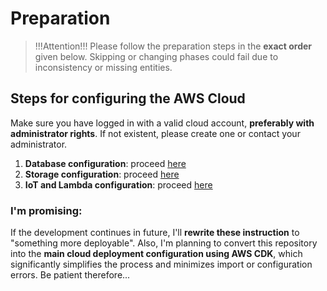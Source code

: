 # Preparation

> !!!Attention!!!
> Please follow the preparation steps in the **exact order** given below.
> Skipping or changing phases could fail due to inconsistency or missing entities.

## Steps for configuring the AWS Cloud

Make sure you have logged in with a valid cloud account, **preferably with administrator rights**. If not existent, please create one or contact your administrator.

1. **Database configuration**: proceed [here](database/)
2. **Storage configuration**: proceed [here](storage/)
3. **IoT and Lambda configuration**: proceed [here](here)

### I'm promising:

If the development continues in future, I'll **rewrite these instruction** to "something more deployable".
Also, I'm planning to convert this repository into the **main cloud deployment configuration using AWS CDK**, which significantly simplifies the process and minimizes import or configuration errors.
Be patient therefore...
